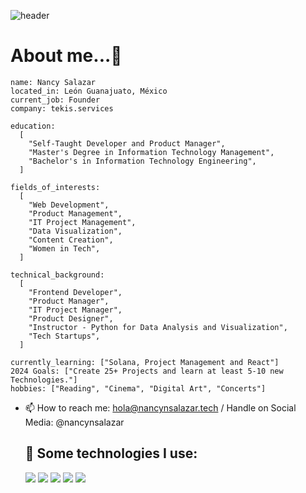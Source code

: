 ![header](https://capsule-render.vercel.app/api?type=waving&color=gradient&height=150&section=header&text=🍭Hello,%20world!🙋🏻‍♀️💻&fontSize=50)

# About me...👋
```
name: Nancy Salazar
located_in: León Guanajuato, México
current_job: Founder
company: tekis.services

education:
  [
    "Self-Taught Developer and Product Manager",
    "Master's Degree in Information Technology Management",
    "Bachelor's in Information Technology Engineering",
  ]

fields_of_interests:
  [
    "Web Development",
    "Product Management",
    "IT Project Management",
    "Data Visualization",
    "Content Creation",
    "Women in Tech",
  ]

technical_background:
  [
    "Frontend Developer",
    "Product Manager",
    "IT Project Manager",
    "Product Designer",
    "Instructor - Python for Data Analysis and Visualization",
    "Tech Startups",
  ]
  
currently_learning: ["Solana, Project Management and React"]
2024 Goals: ["Create 25+ Projects and learn at least 5-10 new Technologies."]
hobbies: ["Reading", "Cinema", "Digital Art", "Concerts"]
```
- 📫 How to reach me: hola@nancynsalazar.tech / Handle on Social Media: @nancynsalazar
  

  ## 🎯 Some technologies I use:
  <img src="https://img.shields.io/badge/HTML5-E34F26?style=for-the-badge&logo=html5&logoColor=white" />
  <img src="https://img.shields.io/badge/CSS3-1572B6?style=for-the-badge&logo=css3&logoColor=white" />
  <img src="https://img.shields.io/badge/JavaScript-323330?style=for-the-badge&logo=javascript&logoColor=F7DF1E" />
  <img src="https://img.shields.io/badge/GitHub-100000?style=for-the-badge&logo=github&logoColor=white" />
   <img src="https://img.shields.io/badge/VSCode-0078D4?style=for-the-badge&logo=visual%20studio%20code&logoColor=white" />
  





